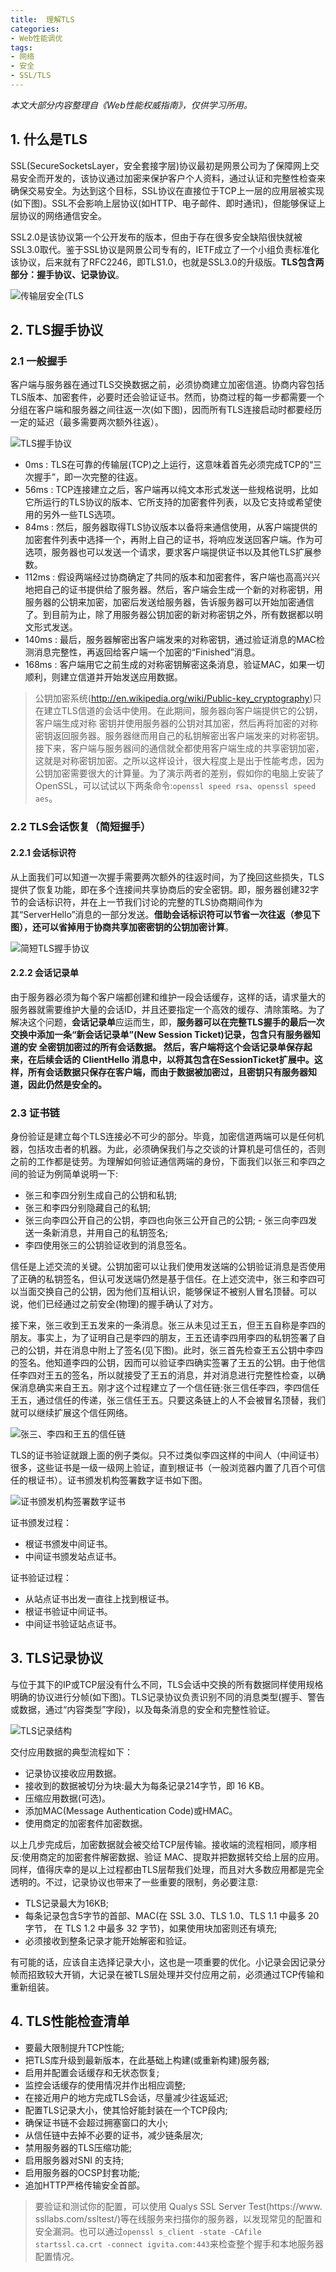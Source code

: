 ```yaml
---
title:  理解TLS
categories: 
- Web性能调优
tags: 
- 网络
- 安全
- SSL/TLS
---
```


*本文大部分内容整理自《Web性能权威指南》，仅供学习所用。*

## 1. 什么是TLS
SSL(SecureSocketsLayer，安全套接字层)协议最初是网景公司为了保障网上交易安全而开发的，该协议通过加密来保护客户个人资料，通过认证和完整性检查来确保交易安全。为达到这个目标，SSL协议在直接位于TCP上一层的应用层被实现(如下图)。SSL不会影响上层协议(如HTTP、电子邮件、即时通讯)，但能够保证上层协议的网络通信安全。

SSL2.0是该协议第一个公开发布的版本，但由于存在很多安全缺陷很快就被SSL3.0取代。鉴于SSL协议是网景公司专有的，IETF成立了一个小组负责标准化该协议，后来就有了RFC2246，即TLS1.0，也就是SSL3.0的升级版。**TLS包含两部分：握手协议、记录协议**。

![传输层安全(TLS](../images/TLS_in_OSI.png)

## 2. TLS握手协议

### 2.1 一般握手
客户端与服务器在通过TLS交换数据之前，必须协商建立加密信道。协商内容包括TLS版本、加密套件，必要时还会验证证书。然而，协商过程的每一步都需要一个分组在客户端和服务器之间往返一次(如下图)，因而所有TLS连接启动时都要经历一定的延迟（最多需要两次额外往返）。

![TLS握手协议](../images/TLS_HandShake.png)

- 0ms : TLS在可靠的传输层(TCP)之上运行，这意味着首先必须完成TCP的“三次握手”，即一次完整的往返。- 56ms : TCP连接建立之后，客户端再以纯文本形式发送一些规格说明，比如它所运行的TLS协议的版本、它所支持的加密套件列表，以及它支持或希望使用的另外一些TLS选项。- 84ms : 然后，服务器取得TLS协议版本以备将来通信使用，从客户端提供的加密套件列表中选择一个，再附上自己的证书，将响应发送回客户端。作为可选项，服务器也可以发送一个请求，要求客户端提供证书以及其他TLS扩展参数。- 112ms : 假设两端经过协商确定了共同的版本和加密套件，客户端也高高兴兴地把自己的证书提供给了服务器。然后，客户端会生成一个新的对称密钥，用服务器的公钥来加密，加密后发送给服务器，告诉服务器可以开始加密通信了。到目前为止，除了用服务器公钥加密的新对称密钥之外，所有数据都以明文形式发送。- 140ms : 最后，服务器解密出客户端发来的对称密钥，通过验证消息的MAC检测消息完整性，再返回给客户端一个加密的“Finished”消息。- 168ms : 客户端用它之前生成的对称密钥解密这条消息，验证MAC，如果一切顺利，则建立信道并开始发送应用数据。
 
> 公钥加密系统(http://en.wikipedia.org/wiki/Public-key_cryptography)只在建立TLS信道的会话中使用。在此期间，服务器向客户端提供它的公钥，客户端生成对称 密钥并使用服务器的公钥对其加密，然后再将加密的对称密钥返回服务器。服务器继而用自己的私钥解密出客户端发来的对称密钥。接下来，客户端与服务器间的通信就全都使用客户端生成的共享密钥加密，这就是对称密钥加密。之所以这样设计，很大程度上是出于性能考虑，因为公钥加密需要很大的计算量。为了演示两者的差别，假如你的电脑上安装了 OpenSSL，可以试试以下两条命令:`openssl speed rsa`、`openssl speed aes`。

### 2.2 TLS会话恢复（简短握手）

#### 2.2.1 会话标识符
从上面我们可以知道一次握手需要两次额外的往返时间，为了挽回这些损失，TLS提供了恢复功能，即在多个连接间共享协商后的安全密钥。即，服务器创建32字节的会话标识符，并在上一节我们讨论的完整的TLS协商期间作为其“ServerHello”消息的一部分发送。**借助会话标识符可以节省一次往返（参见下图），还可以省掉用于协商共享加密密钥的公钥加密计算**。

![简短TLS握手协议](../images/TLS_Handshare_simple.png)

#### 2.2.2 会话记录单
由于服务器必须为每个客户端都创建和维护一段会话缓存，这样的话，请求量大的服务器就需要维护大量的会话ID，并且还要指定一个高效的缓存、清除策略。为了解决这个问题，**会话记录单**应运而生，即，**服务器可以在完整TLS握手的最后一次交换中添加一条“新会话记录单”(New Session Ticket)记录，包含只有服务器知道的安 全密钥加密过的所有会话数据。然后，客户端将这个会话记录单保存起来，在后续会话的 ClientHello 消息中，以将其包含在SessionTicket扩展中。这样，所有会话数据只保存在客户端，而由于数据被加密过，且密钥只有服务器知道，因此仍然是安全的。**

### 2.3 证书链
身份验证是建立每个TLS连接必不可少的部分。毕竟，加密信道两端可以是任何机 器，包括攻击者的机器。为此，必须确保我们与之交谈的计算机是可信任的，否则 之前的工作都是徒劳。为理解如何验证通信两端的身份，下面我们以张三和李四之间的验证为例简单说明一下:- 张三和李四分别生成自己的公钥和私钥;- 张三和李四分别隐藏自己的私钥;- 张三向李四公开自己的公钥，李四也向张三公开自己的公钥; - 张三向李四发送一条新消息，并用自己的私钥签名;- 李四使用张三的公钥验证收到的消息签名。
信任是上述交流的关键。公钥加密可以让我们使用发送端的公钥验证消息是否使用了正确的私钥签名，但认可发送端仍然是基于信任。在上述交流中，张三和李四可以当面交换自己的公钥，因为他们互相认识，能够保证不被别人冒名顶替。可以说，他们已经通过之前安全(物理)的握手确认了对方。
接下来，张三收到王五发来的一条消息。张三从未见过王五，但王五自称是李四的朋友。事实上，为了证明自己是李四的朋友，王五还请李四用李四的私钥签署了自己的公钥，并在消息中附上了签名(见下图)。此时，张三首先检查王五公钥中李四 的签名。他知道李四的公钥，因而可以验证李四确实签署了王五的公钥。由于他信任李四对王五的签名，所以就接受了王五的消息，并对消息进行完整性检查，以确保消息确实来自王五。刚才这个过程建立了一个信任链:张三信任李四，李四信任王五，通过信任的传递，张三信任王五。只要这条链上的人不会被冒名顶替，我们就可以继续扩展这个信任网络。

![张三、李四和王五的信任链](../images/TLS_cer_sample.png)

TLS的证书验证就跟上面的例子类似。只不过类似李四这样的中间人（中间证书）很多，这些证书是一级一级网上验证，直到根证书（一般浏览器内置了几百个可信任的根证书）。证书颁发机构签署数字证书如下图。

![证书颁发机构签署数字证书](../images/TLS_Cer_auth.png)

证书颁发过程：

- 根证书颁发中间证书。
- 中间证书颁发站点证书。

证书验证过程：

- 从站点证书出发一直往上找到根证书。
- 根证书验证中间证书。
- 中间证书验证站点证书。


## 3. TLS记录协议

与位于其下的IP或TCP层没有什么不同，TLS会话中交换的所有数据同样使用规格明确的协议进行分帧(如下图)。TLS记录协议负责识别不同的消息类型(握手、警告或数据，通过“内容类型”字段)，以及每条消息的安全和完整性验证。

![TLS记录结构](../images/TLS_Record_Struct.png)

交付应用数据的典型流程如下：

- 记录协议接收应用数据。- 接收到的数据被切分为块:最大为每条记录214字节，即 16 KB。- 压缩应用数据(可选)。- 添加MAC(Message Authentication Code)或HMAC。- 使用商定的加密套件加密数据。

以上几步完成后，加密数据就会被交给TCP层传输。接收端的流程相同，顺序相反:使用商定的加密套件解密数据、验证 MAC、提取并把数据转交给上层的应用。同样，值得庆幸的是以上过程都由TLS层帮我们处理，而且对大多数应用都是完全透明的。不过，记录协议也带来了一些重要的限制，务必要注意:
- TLS记录最大为16KB;- 每条记录包含5字节的首部、MAC(在 SSL 3.0、TLS 1.0、TLS 1.1 中最多 20 字节，在 TLS 1.2 中最多 32 字节)，如果使用块加密则还有填充;- 必须接收到整条记录才能开始解密和验证。
有可能的话，应该自主选择记录大小，这也是一项重要的优化。小记录会因记录分帧而招致较大开销，大记录在被TLS层处理并交付应用之前，必须通过TCP传输和重新组装。

## 4. TLS性能检查清单
- 要最大限制提升TCP性能;- 把TLS库升级到最新版本，在此基础上构建(或重新构建)服务器;- 启用并配置会话缓存和无状态恢复;- 监控会话缓存的使用情况并作出相应调整;- 在接近用户的地方完成TLS会话，尽量减少往返延迟;- 配置TLS记录大小，使其恰好能封装在一个TCP段内;- 确保证书链不会超过拥塞窗口的大小;- 从信任链中去掉不必要的证书，减少链条层次;- 禁用服务器的TLS压缩功能;- 启用服务器对SNI 的支持;- 启用服务器的OCSP封套功能;- 追加HTTP严格传输安全首部。

> 要验证和测试你的配置，可以使用 Qualys SSL Server Test(https://www. ssllabs.com/ssltest/)等在线服务来扫描你的服务器，以发现常见的配置和安全漏洞。也可以通过`openssl s_client -state -CAfile startssl.ca.crt -connect igvita.com:443`来检查整个握手和本地服务器配置情况。

